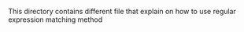 This directory contains different file that explain on how to use regular expression matching method
